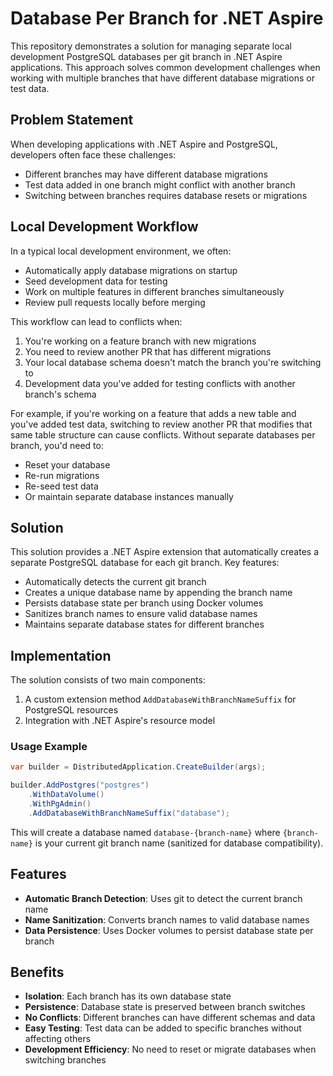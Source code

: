 # Database Per Branch for .NET Aspire

This repository demonstrates a solution for managing separate local development PostgreSQL databases per git branch in .NET Aspire applications. This approach solves common development challenges when working with multiple branches that have different database migrations or test data.

## Problem Statement

When developing applications with .NET Aspire and PostgreSQL, developers often face these challenges:

- Different branches may have different database migrations
- Test data added in one branch might conflict with another branch
- Switching between branches requires database resets or migrations

## Local Development Workflow

In a typical local development environment, we often:

- Automatically apply database migrations on startup
- Seed development data for testing
- Work on multiple features in different branches simultaneously
- Review pull requests locally before merging

This workflow can lead to conflicts when:

1. You're working on a feature branch with new migrations
2. You need to review another PR that has different migrations
3. Your local database schema doesn't match the branch you're switching to
4. Development data you've added for testing conflicts with another branch's schema

For example, if you're working on a feature that adds a new table and you've added test data, switching to review another PR that modifies that same table structure can cause conflicts. Without separate databases per branch, you'd need to:

- Reset your database
- Re-run migrations
- Re-seed test data
- Or maintain separate database instances manually

## Solution

This solution provides a .NET Aspire extension that automatically creates a separate PostgreSQL database for each git branch. Key features:

- Automatically detects the current git branch
- Creates a unique database name by appending the branch name
- Persists database state per branch using Docker volumes
- Sanitizes branch names to ensure valid database names
- Maintains separate database states for different branches

## Implementation

The solution consists of two main components:

1. A custom extension method `AddDatabaseWithBranchNameSuffix` for PostgreSQL resources
2. Integration with .NET Aspire's resource model

### Usage Example

```csharp
var builder = DistributedApplication.CreateBuilder(args);

builder.AddPostgres("postgres")
    .WithDataVolume()
    .WithPgAdmin()
    .AddDatabaseWithBranchNameSuffix("database");
```

This will create a database named `database-{branch-name}` where `{branch-name}` is your current git branch name (sanitized for database compatibility).

## Features

- **Automatic Branch Detection**: Uses git to detect the current branch name
- **Name Sanitization**: Converts branch names to valid database names
- **Data Persistence**: Uses Docker volumes to persist database state per branch

## Benefits

- **Isolation**: Each branch has its own database state
- **Persistence**: Database state is preserved between branch switches
- **No Conflicts**: Different branches can have different schemas and data
- **Easy Testing**: Test data can be added to specific branches without affecting others
- **Development Efficiency**: No need to reset or migrate databases when switching branches

